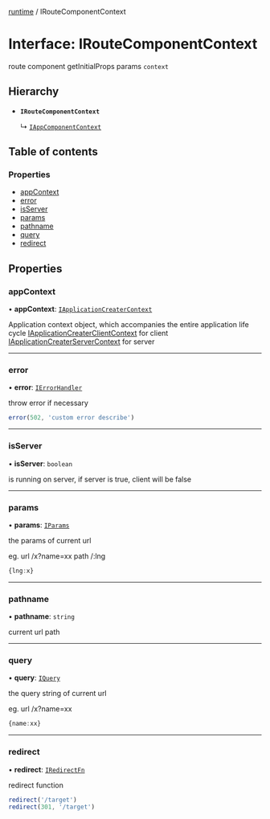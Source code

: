 [runtime](../overview.md) / IRouteComponentContext

# Interface: IRouteComponentContext

route component getInitialProps params `context`

## Hierarchy

- **`IRouteComponentContext`**

  ↳ [`IAppComponentContext`](IAppComponentContext.md)

## Table of contents

### Properties

- [appContext](IRouteComponentContext.md#appcontext)
- [error](IRouteComponentContext.md#error)
- [isServer](IRouteComponentContext.md#isserver)
- [params](IRouteComponentContext.md#params)
- [pathname](IRouteComponentContext.md#pathname)
- [query](IRouteComponentContext.md#query)
- [redirect](IRouteComponentContext.md#redirect)

## Properties

### appContext

• **appContext**: [`IApplicationCreaterContext`](../overview.md#iapplicationcreatercontext)

Application context object, which accompanies the entire application life cycle
[IApplicationCreaterClientContext](IApplicationCreaterClientContext.md) for client
[IApplicationCreaterServerContext](IApplicationCreaterServerContext.md) for server

___

### error

• **error**: [`IErrorHandler`](../overview.md#ierrorhandler)

throw error if necessary
```ts
error(502, 'custom error describe')
```

___

### isServer

• **isServer**: `boolean`

is running on server, if server is true, client will be false

___

### params

• **params**: [`IParams`](../overview.md#iparams)

the params of current url

eg. url /x?name=xx path /:lng
```ts
{lng:x}
```

___

### pathname

• **pathname**: `string`

current url path

___

### query

• **query**: [`IQuery`](../overview.md#iquery)

the query string of current url

eg. url /x?name=xx
```ts
{name:xx}
```

___

### redirect

• **redirect**: [`IRedirectFn`](internal_.__Users_user_project_shuvi_packages_router_lib_index_.IRedirectFn.md)

redirect function

```ts
redirect('/target')
redirect(301, '/target')
```
